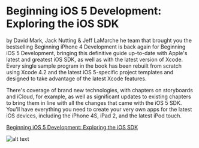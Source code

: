 Beginning iOS 5 Development: Exploring the iOS SDK
=============

by David Mark, Jack Nutting & Jeff LaMarche
he team that brought you the bestselling Beginning iPhone 4 Development is back again for Beginning iOS 5 Development, bringing this definitive guide up-to-date with Apple's latest and greatest iOS SDK, as well as with the latest version of Xcode. Every single sample program in the book has been rebuilt from scratch using Xcode 4.2 and the latest iOS 5-specific project templates and designed to take advantage of the latest Xcode features.
 
There's coverage of brand new technologies, with chapters on storyboards and iCloud, for example, as well as significant updates to existing chapters to bring them in line with all the changes that came with the iOS 5 SDK. You'll have everything you need to create your very own apps for the latest iOS devices, including the iPhone 4S, iPad 2, and the latest iPod touch.

[Beginning iOS 5 Development: Exploring the iOS SDK](http://www.iphonedevbook.com/)

<img src="http://www.iphonedevbook.com/images/book.jpg" alt="alt text" title="Title" />
